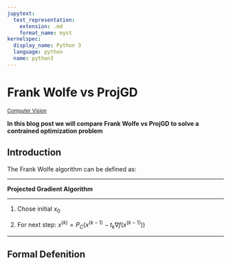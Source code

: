 ```yaml
---
jupytext:
  text_representation:
    extension: .md
    format_name: myst
kernelspec:
  display_name: Python 3
  language: python
  name: python3
---
```



# Frank Wolfe vs ProjGD
 <sub> [Computer Vision](https://github.com/jmhuer)</sub>

 **In this blog post we will compare Frank Wolfe vs ProjGD to solve a contrained optimization problem**


## Introduction

The Frank Wolfe algorithm can be defined as:

***
**Projected Gradient Algorithm**
***
1. Chose initial $x_0$

2. For next step: $x^{(k)}=P_{C}\left(x^{(k-1)}-t_{k} \nabla f\left(x^{(k-1)}\right)\right)$

***

## Formal Defenition
